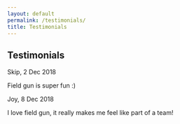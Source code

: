 ```yaml
---
layout: default
permalink: /testimonials/
title: Testimonials
---
```


<!-- Title -->

<div class="row">
  <div class="col-8 offset-2 center subtitle"><h2>Testimonials</h2></div>
</div>

<!-- Content -->

<div class="sub-content testimonial__sub-content">
  <div class="row testimonial__row">
    <div class="col-12 testimonial__left">
      <div class="testimonial__author">
        <!-- Author Name and Date -->
        <span class="testimonial__author--name">Skip, </span>
        <span class="testimonial__author--date">2 Dec 2018</span>
      </div>
      <div class="testimonial">
        <!-- Testimonial Content -->
        <p class="testimonial__content">Field gun is super fun :)</p>
      </div>
    </div>
  </div>

  <div class="row testimonial__row">
    <div class="col-12 testimonial__right">
      <div class="testimonial__author">
        <!-- Author Name and Date -->
        <span class="testimonial__author--name">Joy, </span>
        <span class="testimonial__author--date">8 Dec 2018</span>
      </div>
      <div class="testimonial">
        <!-- Testimonial Content -->
        <p class="testimonial__content">
          I love field gun, it really makes me feel like part of a team!
        </p>
      </div>
    </div>
  </div>
</div>
